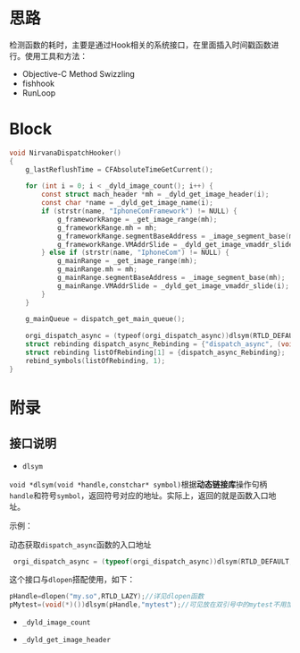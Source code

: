 

# 思路

检测函数的耗时，主要是通过Hook相关的系统接口，在里面插入时间戳函数进行。使用工具和方法：

- Objective-C Method Swizzling
- fishhook
- RunLoop

# Block

```objective-c
void NirvanaDispatchHooker()
{  
    g_lastReflushTime = CFAbsoluteTimeGetCurrent();
    
    for (int i = 0; i < _dyld_image_count(); i++) {
        const struct mach_header *mh = _dyld_get_image_header(i);
        const char *name = _dyld_get_image_name(i);
        if (strstr(name, "IphoneComFramework") != NULL) {
            g_frameworkRange = _get_image_range(mh);
            g_frameworkRange.mh = mh;
            g_frameworkRange.segmentBaseAddress = _image_segment_base(mh);
            g_frameworkRange.VMAddrSlide = _dyld_get_image_vmaddr_slide(i);
        } else if (strstr(name, "IphoneCom") != NULL) {
            g_mainRange = _get_image_range(mh);
            g_mainRange.mh = mh;
            g_mainRange.segmentBaseAddress = _image_segment_base(mh);
            g_mainRange.VMAddrSlide = _dyld_get_image_vmaddr_slide(i);
        }
    }
    
    g_mainQueue = dispatch_get_main_queue();
    
    orgi_dispatch_async = (typeof(orgi_dispatch_async))dlsym(RTLD_DEFAULT, "dispatch_async");
    struct rebinding dispatch_async_Rebinding = {"dispatch_async", (void *)safe_dispatch_async};
    struct rebinding listOfRebinding[1] = {dispatch_async_Rebinding};
    rebind_symbols(listOfRebinding, 1);
}
```



# 附录

## 接口说明

- `dlsym`

`void *dlsym(void *handle,constchar* symbol)`根据**动态链接库**操作句柄`handle`和符号`symbol`，返回符号对应的地址。实际上，返回的就是函数入口地址。

示例：

动态获取`dispatch_async`函数的入口地址

```c
 orgi_dispatch_async = (typeof(orgi_dispatch_async))dlsym(RTLD_DEFAULT, "dispatch_async");
```

这个接口与`dlopen`搭配使用，如下：

```c
pHandle=dlopen("my.so",RTLD_LAZY);//详见dlopen函数
pMytest=(void(*)())dlsym(pHandle,"mytest");//可见放在双引号中的mytest不用加括号,即使有参数也不用
```



- `_dyld_image_count`



- `_dyld_get_image_header`



